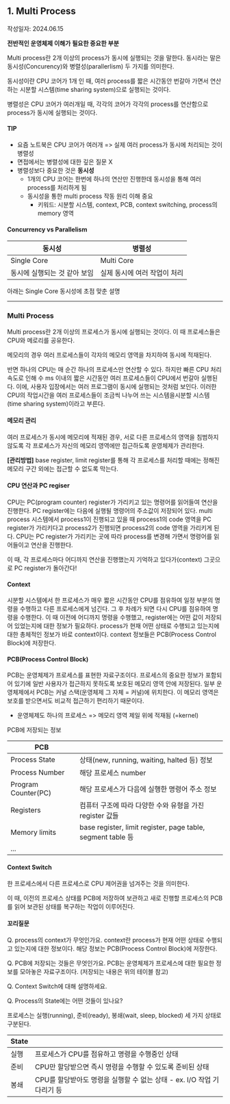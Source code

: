 ## 1. Multi Process

작성일자: 2024.06.15

**전반적인 운영체제 이해가 필요한 중요한 부분**



Multi process란 2개 이상의 process가 동시에 실행되는 것을 말한다. 동시라는 말은 동시성(Concurency)와 병렬성(parallerlism) 두 가지를 의미한다.

동시성이란 CPU 코어가 1개 인 때, 여러 process를 짧은 시간동안 번갈아 가면서 연산하는 시분할 시스템(time sharing system)으로 실행되는 것이다.

병렬성은 CPU 코어가 여러개일 때, 각각의 코어가 각각의 process를 연산함으로 process가 동시에 실행되는 것이다.



#### TIP

- 요즘 노트북은 CPU 코어가 여러개 => 실제 여러 process가 동시에 처리되는 것이 병렬성
- 면접에서는 병렬성에 대한 깊은 질문 X
- 병렬성보다 중요한 것은 **동시성**
  - 1개의 CPU 코어는 한번에 하나의 연산만 진행한데 동시성을 통해 여러 process를 처리하게 됨
  - 동시성을 통한 multi process 작동 원리 이해 중요
    - 키워드: 시분할 시스템, context, PCB, context switching, process의 memory 영역




#### Concurrency vs Parallelism

| 동시성                       | 병렬성                       |
| ---------------------------- | ---------------------------- |
| Single Core                  | Multi Core                   |
| 동시에 실행되는 것 같아 보임 | 실제 동시에 여러 작업이 처리 |



아래는 Single Core 동시성에 초점 맞춘 설명

---

### Multi Process

Multi process란 2개 이상의 프로세스가 동시에 실행되는 것이다. 이 때 프로세스들은 CPU와 메로리를 공유한다.

메모리의 경우 여러 프로세스들이 각자의 메모리 영역을 차지하여 동시에 적재된다.

반면 하나의 CPU는 매 순간 하나의 프로세스만 연산할 수 있다. 하지만 빠른 CPU 처리속도로 인해 수 ms 이내의 짧은 시간동안 여러 프로세스들이 CPU에서 번갈아 실행된다. 이에, 사용자 입장에서는 여러 프로그램이 동시에 실행되는 것처럼 보인다. 이러한 CPU의 작업시간을 여러 프로세스들이 조금씩 나누어 쓰는 시스템을시분할 시스템(time sharing system)이라고 부른다.



#### 메모리 관리

여러 프로세스가 동시에 메모리에 적재된 경우, 서로 다른 프로세스의 영역을 침범하지 않도록 각 프로세스가 자신의 메모리 영역에만 접근하도록 운영체제가 관리한다.

**[관리방법]**
base register, limit register를 통해 각 프로세스를 처리할 때에는 정해진 메모리 구간 외에는 접근할 수 없도록 막는다.



#### CPU 연산과 PC regiser

CPU는 PC(program counter) register가 가리키고 있는 명령어를 읽어들여 연산을 진행한다. PC register에는 다음에 실행될 명령어의 주소값이 저장되어 있다. multi process 시스템에서 process1이 진행되고 있을 때 process1의 code 영역을 PC register가 가리키다고 process2가 진행되면 process2의 code 영역을 가리키게 된다. CPU는 PC register가 가리키는 곳에 따라 process를 변경해 가면서 명령어를 읽어들이고 연산을 진행한다.

이 때, 각 프로세스마다 어디까지 연산을 진행했는지 기억하고 있다가(context) 그곳으로 PC register가 돌아간다!



#### Context

시분할 시스템에서 한 프로세스가 매우 짧은 시간동안 CPU를 점유하여 일정 부분의 명령을 수행하고 다른 프로세스에게 넘긴다. 그 후 차례가 되면 다시 CPU를 점유하여 명령을 수행한다. 이 때 이전에 어디까지 명령을 수행했고, register에는 어떤 값이 저장되어 있었는지에 대한 정보가 필요하다. process가 현재 어떤 상태로 수행되고 있는지에 대한 총체적인 정보가 바로 context이다. context 정보들은 PCB(Process Control Block)에 저장한다.



#### PCB(Process Control Block)

PCB는 운영체제가 프로세스를 표현한 자료구조이다. 프로세스의 중요한 정보가 포함되어 있기에 일반 사용자가 접근하지 못하도록 보호된 메모리 영역 안에 저장된다. 일부 운영체제에서 PCB는 커널 스택(운영체제 그 자체 = 커널)에 위치한다. 이 메모리 영역은 보호를 받으면서도 비교적 접근하기 편리하기 때문이다.

* 운영체제도 하나의 프로세스 => 메모리 영역 제일 위에 적재됨 (=kernel)



PCB에 저장되는 정보

| PCB                 |                                                             |
| ------------------- | ----------------------------------------------------------- |
| Process State       | 상태(new, running, waiting, halted 등) 정보                 |
| Process Number      | 해당 프로세스 number                                        |
| Program Counter(PC) | 해당 프로세스가 다음에 실행한 명령어 주소 정보              |
| Registers           | 컴퓨터 구조에 따라 다양한 수와 유형을 가진 register 값들    |
| Memory limits       | base register, limit register, page table, segment table 등 |
| ...                 |                                                             |



#### Context Switch

한 프로세스에서 다른 프로세스로 CPU 제어권을 넘겨주는 것을 의미한다. 

이 때, 이전의 프로세스 상태를 PCB에 저장하여 보관하고 새로 진행할 프로세스의 PCB를 읽어 보관된 상태를 복구하는 작업이 이루어진다. 



#### 꼬리질문

Q. process의 context가 무엇인가요.
context란 process가 현재 어떤 상태로 수행되고 있는지에 대한 정보이다. 해당 정보는 PCB(Process Control Block)에 저장한다.



Q. PCB에 저장되는 것들은 무엇인가요.
PCB는 운영체제가 프로세스에 대한 필요한 정보를 모아놓은 자료구조이다.
(저장되는 내용은 위의 테이블 참고)



Q. Context Switch에 대해 설명하세요.

Q. Process의 State에는 어떤 것들이 있나요?

프로세스는 실행(running), 준비(ready), 봉쇄(wait, sleep, blocked) 세 가지 상태로 구분된다.

| State |                                                              |
| ----- | ------------------------------------------------------------ |
| 실행  | 프로세스가 CPU를 점유하고 명령을 수행중인 상태               |
| 준비  | CPU만 할당받으면 즉시 명령을 수행할 수 있도록 준비된 상태    |
| 봉쇄  | CPU를 할당받아도 명령을 실행할 수 없는 상태 - ex. I/O 작업 기다리기 등 |

